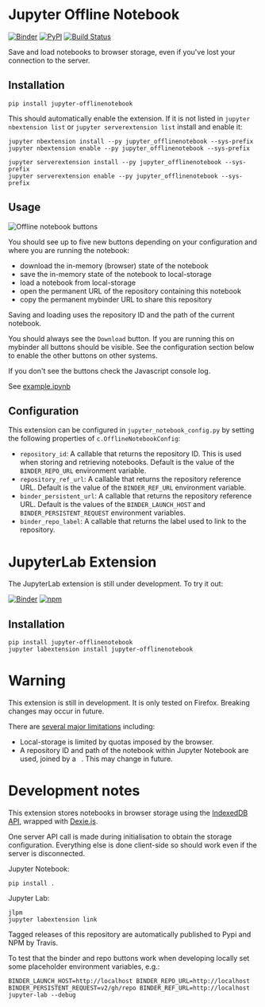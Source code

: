 Jupyter Offline Notebook
========================

[![Binder](https://mybinder.org/badge_logo.svg)](https://mybinder.org/v2/gh/manics/jupyter-offlinenotebook/master?filepath=example.ipynb)
[![PyPI](https://img.shields.io/pypi/v/jupyter-offlinenotebook.svg)](https://pypi.python.org/pypi/jupyter-offlinenotebook)
[![Build Status](https://travis-ci.com/manics/jupyter-offlinenotebook.svg?branch=master)](https://travis-ci.com/manics/jupyter-offlinenotebook)

Save and load notebooks to browser storage, even if you've lost your connection to the server.


Installation
------------

    pip install jupyter-offlinenotebook

This should automatically enable the extension. If it is not listed in `jupyter nbextension list` or `jupyter serverextension list` install and enable it:

    jupyter nbextension install --py jupyter_offlinenotebook --sys-prefix
    jupyter nbextension enable --py jupyter_offlinenotebook --sys-prefix

    jupyter serverextension install --py jupyter_offlinenotebook --sys-prefix
    jupyter serverextension enable --py jupyter_offlinenotebook --sys-prefix


Usage
-----

![Offline notebook buttons](./offline-notebook-buttons.png)

You should see up to five new buttons depending on your configuration and where you are running the notebook:
- download the in-memory (browser) state of the notebook
- save the in-memory state of the notebook to local-storage
- load a notebook from local-storage
- open the permanent URL of the repository containing this notebook
- copy the permanent mybinder URL to share this repository

Saving and loading uses the repository ID and the path of the current notebook.

You should always see the `Download` button.
If you are running this on mybinder all buttons should be visible.
See the configuration section below to enable the other buttons on other systems.

If you don't see the buttons check the Javascript console log.

See [example.ipynb](./example.ipynb)


Configuration
-------------

This extension can be configured in `jupyter_notebook_config.py` by setting the following properties of `c.OfflineNotebookConfig`:
- `repository_id`:
  A callable that returns the repository ID.
  This is used when storing and retrieving notebooks.
  Default is the value of the `BINDER_REPO_URL` environment variable.
- `repository_ref_url`:
  A callable that returns the repository reference URL.
  Default is the value of the `BINDER_REF_URL` environment variable.
- `binder_persistent_url`:
  A callable that returns the repository reference URL.
  Default is the values of the `BINDER_LAUNCH_HOST` and
  `BINDER_PERSISTENT_REQUEST` environment variables.
- `binder_repo_label`:
  A callable that returns the label used to link to the repository.


JupyterLab Extension
====================

The JupyterLab extension is still under development.
To try it out:

[![Binder](https://mybinder.org/badge_logo.svg)](https://mybinder.org/v2/gh/manics/jupyter-offlinenotebook/master?urlpath=lab%2Ftree%2Fexample.ipynb)
[![npm](https://img.shields.io/npm/v/jupyter-offlinenotebook)](https://www.npmjs.com/package/jupyter-offlinenotebook)



Installation
------------

    pip install jupyter-offlinenotebook
    jupyter labextension install jupyter-offlinenotebook


Warning
=======

This extension is still in development.
It is only tested on Firefox.
Breaking changes may occur in future.

There are [several major limitations](https://github.com/manics/jupyter-offlinenotebook/issues) including:

- Local-storage is limited by quotas imposed by the browser.
- A repository ID and path of the notebook within Jupyter Notebook are used, joined by a ` `.
  This may change in future.


Development notes
=================

This extension stores notebooks in browser storage using the [IndexedDB API](https://developer.mozilla.org/en-US/docs/Web/API/IndexedDB_API), wrapped with [Dexie.js](https://dexie.org/).

One server API call is made during initialisation to obtain the storage configuration.
Everything else is done client-side so should work even if the server is disconnected.

Jupyter Notebook:

    pip install .

Jupyter Lab:

    jlpm
    jupyter labextension link

Tagged releases of this repository are automatically published to Pypi and NPM by Travis.

To test that the binder and repo buttons work when developing locally set some placeholder environment variables, e.g.:
```
BINDER_LAUNCH_HOST=http://localhost BINDER_REPO_URL=http://localhost BINDER_PERSISTENT_REQUEST=v2/gh/repo BINDER_REF_URL=http://localhost jupyter-lab --debug
```
